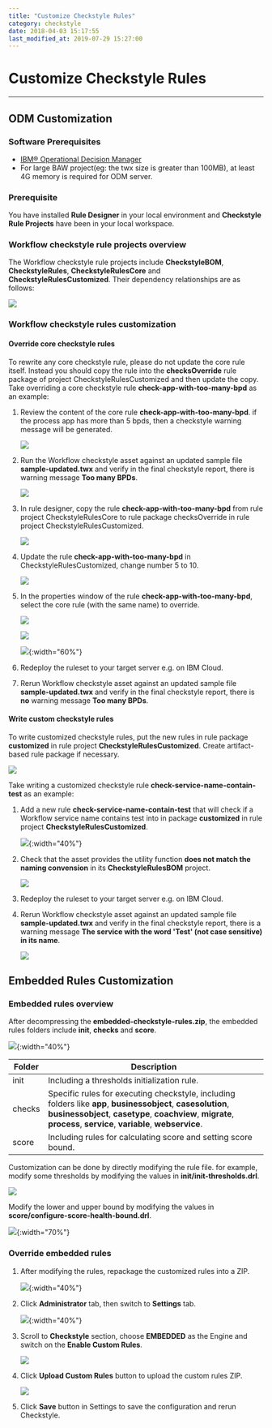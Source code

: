 ```yaml
---
title: "Customize Checkstyle Rules"
category: checkstyle
date: 2018-04-03 15:17:55
last_modified_at: 2019-07-29 15:27:00
---
```


# Customize Checkstyle Rules
***

## ODM Customization

### Software Prerequisites

* [IBM® Operational Decision Manager](https://www.ibm.com/products/operational-decision-manager)
* For large BAW project(eg: the twx size is greater than 100MB), at least 4G memory is required for ODM server.

### Prerequisite

   You have installed **Rule Designer** in your local environment and **Checkstyle Rule Projects** have been in your local workspace.

### Workflow checkstyle rule projects overview

   The Workflow checkstyle rule projects include **CheckstyleBOM**, **CheckstyleRules**, **CheckstyleRulesCore** and **CheckstyleRulesCustomized**. Their dependency relationships are as follows:

   ![][checkstyle_rule_project_relation]

### Workflow checkstyle rules customization

#### Override core checkstyle rules

To rewrite any core checkstyle rule, please do not update the core rule itself. Instead you should copy the rule into the **checksOverride** rule package of project CheckstyleRulesCustomized and then update the copy. Take overriding a core checkstyle rule **check-app-with-too-many-bpd** as an example:

1. Review the content of the core rule **check-app-with-too-many-bpd**. if the process app has more than 5 bpds, then a checkstyle warning message will be generated.

    ![][checkstyle_override_step_one]

2. Run the Workflow checkstyle asset against an updated sample file **sample-updated.twx** and verify in the final checkstyle report, there is warning message **Too many BPDs**.

    ![][checkstyle_override_step_two]

3. In rule designer, copy the rule **check-app-with-too-many-bpd** from rule project CheckstyleRulesCore to rule package checksOverride in rule project CheckstyleRulesCustomized.

    ![][checkstyle_override_step_three]

4. Update the rule **check-app-with-too-many-bpd** in CheckstyleRulesCustomized, change number 5 to 10.

    ![][checkstyle_override_step_four]

5. In the properties window of the rule **check-app-with-too-many-bpd**, select the core rule (with the same name) to override.

    ![][checkstyle_override_step_five_1]

    ![][checkstyle_override_step_five_2]

    ![][checkstyle_override_step_five_3]{:width="60%"}

6. Redeploy the ruleset to your target server e.g. on IBM Cloud.

7. Rerun Workflow checkstyle asset against an updated sample file **sample-updated.twx** and verify in the final checkstyle report, there is **no** warning message **Too many BPDs**.


#### Write custom checkstyle rules

  To write customized checkstyle rules, put the new rules in rule package **customized** in rule project **CheckstyleRulesCustomized**. Create artifact-based rule package if necessary.

  ![][checkstyle_custom_rules]

  Take writing a customized checkstyle rule **check-service-name-contain-test** as an example:

  1. Add a new rule **check-service-name-contain-test** that will check if a Workflow service name contains test into in package **customized** in rule project **CheckstyleRulesCustomized**.

     ![][checkstyle_custom_rules_step_one]{:width="40%"}

  2. Check that the asset provides the utility function **does not match the naming convension** in its **CheckstyleRulesBOM** project.

     ![][checkstyle_custom_rules_step_two]

  3. Redeploy the ruleset to your target server e.g. on IBM Cloud.

  4. Rerun Workflow checkstyle asset against an updated sample file **sample-updated.twx** and verify in the final checkstyle report, there is a warning message **The service with the word 'Test' (not case sensitive) in its name**.

     ![][checkstyle_custom_rules_step_four]

## Embedded Rules Customization

### Embedded rules overview

   After decompressing the **embedded-checkstyle-rules.zip**, the embedded rules folders include **init**, **checks** and **score**. 
    
   ![][checkstyle_embedded_custom_folders]{:width="40%"}

Folder | Description 
     ----------------------|-------------------
     init | Including a thresholds initialization rule.
     checks | Specific rules for executing checkstyle, including folders like **app**, **businessobject**, **casesolution**, **businessobject**, **casetype**, **coachview**, **migrate**, **process**, **service**, **variable**, **webservice**.
     score | Including rules for calculating score and setting score bound.
   
     
   Customization can be done by directly modifying the rule file. for example, modify some thresholds by modifying the values in **init/init-thresholds.drl**.    
   
   ![][checkstyle_embedded_custom_init_thresholds]
   
   Modify the lower and upper bound by modifying the values in **score/configure-score-health-bound.drl**.  
     
   ![][checkstyle_embedded_custom_modify_bound]{:width="70%"}
   
### Override embedded rules

  1. After modifying the rules, repackage the customized rules into a ZIP.

     ![][checkstyle_embedded_custom_zip]{:width="40%"}
     
  2. Click **Administrator** tab, then switch to **Settings** tab.

     ![][checkstyle_embedded_settings_tab]{:width="40%"}
     
  3. Scroll to **Checkstyle** section, choose **EMBEDDED** as the Engine and switch on the **Enable Custom Rules**.

     ![][checkstyle_embedded_settings]
     
  4. Click **Upload Custom Rules** button to upload the custom rules ZIP.

     ![][checkstyle_embedded_custom_settings_upload]
     
  5. Click **Save** button in Settings to save the configuration and rerun Checkstyle.
  
 [checkstyle_rule_project_relation]: ../images/checkstyle/checkstyle_rule_project_relation.png
 [checkstyle_override_step_one]: ../images/checkstyle/checkstyle_override_step_one.png
 [checkstyle_override_step_two]: ../images/checkstyle/checkstyle_override_step_two.png
 [checkstyle_override_step_three]: ../images/checkstyle/checkstyle_override_step_three.png
 [checkstyle_override_step_four]: ../images/checkstyle/checkstyle_override_step_four.png
 [checkstyle_override_step_five_1]: ../images/checkstyle/checkstyle_override_step_five_1.png
 [checkstyle_override_step_five_2]: ../images/checkstyle/checkstyle_override_step_five_2.png
 [checkstyle_override_step_five_3]: ../images/checkstyle/checkstyle_override_step_five_3.png
 [checkstyle_custom_rules]: ../images/checkstyle/checkstyle_custom_rules.png
 [checkstyle_custom_rules_step_one]: ../images/checkstyle/checkstyle_custom_rules_step_one.png
 [checkstyle_custom_rules_step_two]: ../images/checkstyle/checkstyle_custom_rules_step_two.png
 [checkstyle_custom_rules_step_four]: ../images/checkstyle/checkstyle_custom_rules_step_four.png
 [checkstyle_embedded_custom_folders]: ../images/checkstyle/checkstyle_embedded_custom_folders.png
 [checkstyle_embedded_custom_init_thresholds]: ../images/checkstyle/checkstyle_embedded_custom_init_thresholds.png
 [checkstyle_embedded_custom_modify_bound]: ../images/checkstyle/checkstyle_embedded_custom_modify_bound.png
 [checkstyle_embedded_custom_zip]: ../images/checkstyle/checkstyle_embedded_custom_zip.png
 [checkstyle_embedded_settings_tab]: ../images/checkstyle/checkstyle_embedded_settings_tab.png
 [checkstyle_embedded_settings]: ../images/checkstyle/checkstyle_embedded_settings.png
 [checkstyle_embedded_custom_settings_upload]: ../images/checkstyle/checkstyle_embedded_custom_settings_upload.png
 
 

